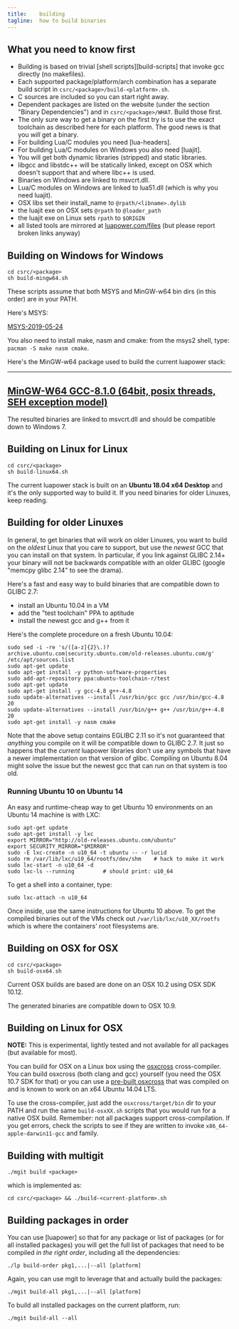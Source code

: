 ```yaml
---
title:    building
tagline:  how to build binaries
---
```


## What you need to know first

 * Building is based on trivial [shell scripts][build-scripts]
 that invoke gcc directly (no makefiles).
 * Each supported package/platform/arch combination has a separate build
 script in `csrc/<package>/build-<platform>.sh`.
 * C sources are included so you can start right away.
 * Dependent packages are listed on the website (under the section
 "Binary Dependencies") and in `csrc/<package>/WHAT`. Build those first.
 * The only sure way to get a binary on the first try is to use the exact
 toolchain as described here for each platform.
 The good news is that you _will_ get a binary.
 * For building Lua/C modules you need [lua-headers].
 * For building Lua/C modules on Windows you also need [luajit].
 * You will get both dynamic libraries (stripped) and static libraries.
 * libgcc and libstdc++ will be statically linked, except on OSX which
 doesn't support that and where libc++ is used.
 * Binaries on Windows are linked to msvcrt.dll.
 * Lua/C modules on Windows are linked to lua51.dll (which is why you need luajit).
 * OSX libs set their install_name to `@rpath/<libname>.dylib`
 * the luajit exe on OSX sets `@rpath` to `@loader_path`
 * the luajit exe on Linux sets `rpath` to `$ORIGIN`
 * all listed tools are mirrored at
 [luapower.com/files](http://luapower.com/files)
 (but please report broken links anyway)

## Building on Windows for Windows

	cd csrc/<package>
	sh build-mingw64.sh

These scripts assume that both MSYS and MinGW-w64 bin dirs (in this order)
are in your PATH.

Here's MSYS:

[MSYS-2019-05-24](https://sourceforge.net/projects/msys2/files/Base/x86_64/msys2-base-x86_64-20190524.tar.xz/download)

You also need to install make, nasm and cmake: from the msys2 shell, type: `pacman -S make nasm cmake`.

Here's the MinGW-w64 package used to build the current luapower stack:

----
[MinGW-W64 GCC-8.1.0 (64bit, posix threads, SEH exception model)](https://sourceforge.net/projects/mingw-w64/files/Toolchains%20targetting%20Win64/Personal%20Builds/mingw-builds/8.1.0/threads-posix/seh/x86_64-8.1.0-release-posix-seh-rt_v6-rev0.7z)
----

The resulted binaries are linked to msvcrt.dll and should be compatible
down to Windows 7.

## Building on Linux for Linux

	cd csrc/<package>
	sh build-linux64.sh

The current luapower stack is built on an **Ubuntu 18.04 x64 Desktop**
and it's the only supported way to build it. If you need binaries for older
Linuxes, keep reading.

## Building for older Linuxes

In general, to get binaries that will work on older Linuxes, you want to
build on the _oldest_ Linux that you care to support, but use
the _newest_ GCC that you can install on that system. In particular,
if you link against GLIBC 2.14+ your binary will not be backwards compatible
with an older GLIBC (google "memcpy glibc 2.14" to see the drama).

Here's a fast and easy way to build binaries that are compatible
down to GLIBC 2.7:

  * install an Ubuntu 10.04 in a VM
  * add the "test toolchain" PPA to aptitude
  * install the newest gcc and g++ from it

Here's the complete procedure on a fresh Ubuntu 10.04:

	sudo sed -i -re 's/([a-z]{2}\.)?archive.ubuntu.com|security.ubuntu.com/old-releases.ubuntu.com/g' /etc/apt/sources.list
	sudo apt-get update
	sudo apt-get install -y python-software-properties
	sudo add-apt-repository ppa:ubuntu-toolchain-r/test
	sudo apt-get update
	sudo apt-get install -y gcc-4.8 g++-4.8
	sudo update-alternatives --install /usr/bin/gcc gcc /usr/bin/gcc-4.8 20
	sudo update-alternatives --install /usr/bin/g++ g++ /usr/bin/g++-4.8 20
	sudo apt-get install -y nasm cmake

Note that the above setup contains EGLIBC 2.11 so it's not guaranteed that
_anything_ you compile on it will be compatible down to GLIBC 2.7. It just
so happens that the _current_ luapower libraries don't use any symbols that
have a newer implementation on that version of glibc. Compiling on Ubuntu 8.04
might solve the issue but the newest gcc that can run on that system is too
old.

### Running Ubuntu 10 on Ubuntu 14

An easy and runtime-cheap way to get Ubuntu 10 environments
on an Ubuntu 14 machine is with LXC:

	sudo apt-get update
	sudo apt-get install -y lxc
	export MIRROR="http://old-releases.ubuntu.com/ubuntu"
	export SECURITY_MIRROR="$MIRROR"
	sudo -E lxc-create -n u10_64 -t ubuntu -- -r lucid
	sudo rm /var/lib/lxc/u10_64/rootfs/dev/shm    # hack to make it work
	sudo lxc-start -n u10_64 -d
	sudo lxc-ls --running         # should print: u10_64

To get a shell into a container, type:

	sudo lxc-attach -n u10_64

Once inside, use the same instructions for Ubuntu 10 above. To get
the compiled binaries out of the VMs check out `/var/lib/lxc/u10_XX/rootfs`
which is where the containers' root filesystems are.

## Building on OSX for OSX

	cd csrc/<package>
	sh build-osx64.sh

Current OSX builds are based are done on an OSX 10.2 using OSX SDK 10.12.

The generated binaries are compatible down to OSX 10.9.

## Building on Linux for OSX

__NOTE:__ This is experimental, lightly tested and not available
for all packages (but available for most).

You can build for OSX on a Linux box using the [osxcross] cross-compiler.
You can build osxcross (both clang and gcc) yourself (you need the
OSX 10.7 SDK for that) or you can use a [pre-built osxcross]
that was compiled on and is known to work on an x64 Ubuntu 14.04 LTS.

To use the cross-compiler, just add the `osxcross/target/bin` dir
to your PATH and run the same `build-osxXX.sh` scripts that you
would run for a native OSX build. Remember: not all packages
support cross-compilation. If you get errors, check the scripts
to see if they are written to invoke `x86_64-apple-darwin11-gcc`
and family.

[osxcross]: https://github.com/tpoechtrager/osxcross
[pre-built osxcross]: http://luapower.com/files/osxcross.tgz

## Building with multigit

	./mgit build <package>

which is implemented as:

	cd csrc/<package> && ./build-<current-platform>.sh

## Building packages in order

You can use [luapower] so that for any package or list of packages
(or for all installed packages) you will get the full list of packages
that need to be compiled _in the right order_, including
all the dependencies:

	./lp build-order pkg1,...|--all [platform]

Again, you can use mgit to leverage that and actually build the packages:

	./mgit build-all pkg1,...|--all [platform]

To build all installed packages on the current platform, run:

	./mgit build-all --all
